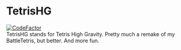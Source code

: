 # TetrisHG  
[![CodeFactor](https://www.codefactor.io/repository/github/leftisttachyon/tetrishg/badge)](https://www.codefactor.io/repository/github/leftisttachyon/tetrishg)  
TetrisHG stands for Tetris High Gravity. Pretty much a remake of my BattleTetris, but better. And more fun.  
